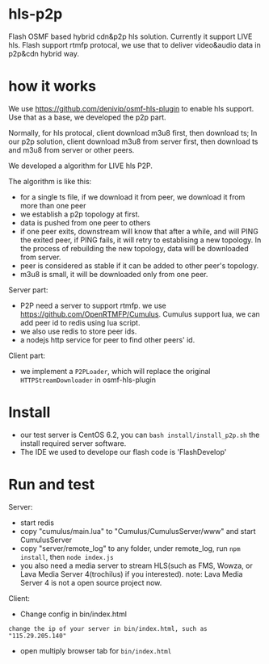 # hls-p2p
Flash OSMF based hybrid cdn&amp;p2p hls solution. Currently it support LIVE hls. 
Flash support rtmfp protocal, we use that to deliver video&audio data in p2p&cdn hybrid way.

# how it works
We use https://github.com/denivip/osmf-hls-plugin to enable hls support. Use that as a base, we developed the p2p part.

Normally, for hls protocal, client download m3u8 first, then download ts; In our p2p solution, client download m3u8 from
server first, then download ts and m3u8 from server or other peers.

We developed a algorithm for LIVE hls P2P.

The algorithm is like this:
* for a single ts file, if we download it from peer, we download it from more than one peer
* we establish a p2p topology at first.
* data is pushed from one peer to others
* if one peer exits, downstream will know that after a while, and will PING the exited peer, 
  if PING fails, it will retry to establising a new topology. In the process of rebuilding the
  new topology, data will be downloaded from server.
* peer is considered as stable if it can be added to other peer's topology.
* m3u8 is small, it will be downloaded only from one peer.

Server part:
  * P2P need a server to support rtmfp. we use https://github.com/OpenRTMFP/Cumulus.
    Cumulus support lua, we can add peer id to redis using lua script.
  * we also use redis to store peer ids.
  * a nodejs http service for peer to find other peers' id.

Client part:
  * we implement a `P2PLoader`, which will replace the original `HTTPStreamDownloader` in osmf-hls-plugin

# Install
  * our test server is CentOS 6.2, you can `bash install/install_p2p.sh` the install required server software.
  * The IDE we used to develope our flash code is 'FlashDevelop'


# Run and test
Server:
  * start redis
  * copy "cumulus/main.lua" to "Cumulus/CumulusServer/www" and start CumulusServer
  * copy "server/remote_log" to any folder, under remote_log, run `npm install`, then `node index.js`
  * you also need a media server to stream HLS(such as FMS, Wowza, or Lava Media Server 4(trochilus) if you interested).
    note: Lava Media Server 4 is not a open source project now.

Client:
  * Change config in bin/index.html
  ```
  change the ip of your server in bin/index.html, such as "115.29.205.140"
  ```
  
  * open multiply browser tab for `bin/index.html`
